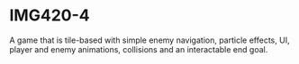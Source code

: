 # IMG420-4
A game that is tile-based with simple enemy navigation, particle effects, UI, player and enemy animations, collisions and an interactable end goal.
